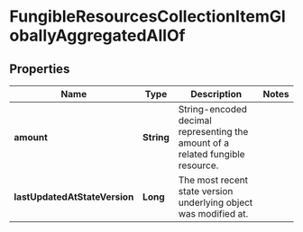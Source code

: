 

# FungibleResourcesCollectionItemGloballyAggregatedAllOf


## Properties

| Name | Type | Description | Notes |
|------------ | ------------- | ------------- | -------------|
|**amount** | **String** | String-encoded decimal representing the amount of a related fungible resource. |  |
|**lastUpdatedAtStateVersion** | **Long** | The most recent state version underlying object was modified at. |  |



